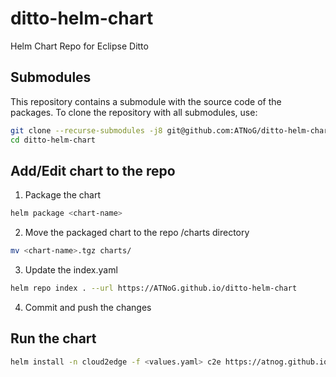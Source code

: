 # ditto-helm-chart
Helm Chart Repo for Eclipse Ditto

## Submodules

This repository contains a submodule with the source code of the packages. To clone the repository with all submodules, use:

```bash
git clone --recurse-submodules -j8 git@github.com:ATNoG/ditto-helm-chart.git
cd ditto-helm-chart
```

## Add/Edit chart to the repo

1. Package the chart

```bash
helm package <chart-name>
```

2. Move the packaged chart to the repo /charts directory

```bash
mv <chart-name>.tgz charts/
```

3. Update the index.yaml

```bash
helm repo index . --url https://ATNoG.github.io/ditto-helm-chart
```

4. Commit and push the changes

## Run the chart

```bash
helm install -n cloud2edge -f <values.yaml> c2e https://atnog.github.io/ditto-helm-chart/cloud2edge
```
